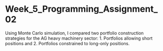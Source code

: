 # Week_5_Programming_Assignment_02
Using Monte Carlo simulation, I compared two portfolio construction strategies for the AG heavy machinery sector: 1. Portfolios allowing short positions and 2. Portfolios constrained to long-only positions.
